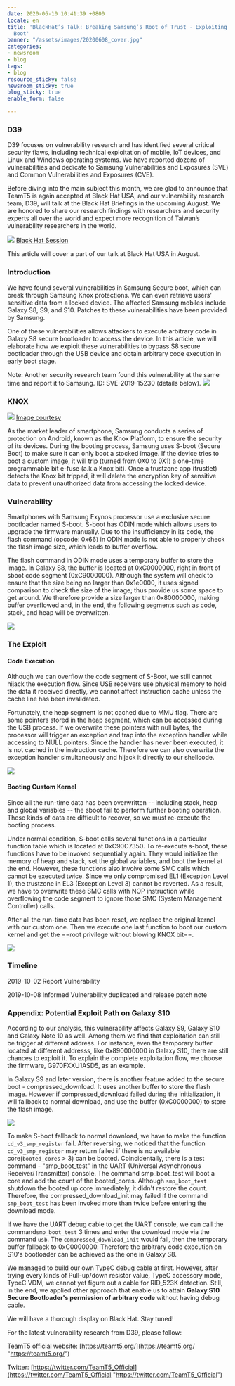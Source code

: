 ```yaml
---
date: 2020-06-10 10:41:39 +0800
locale: en
title: 'BlackHat’s Talk: Breaking Samsung’s Root of Trust - Exploiting Samsung Secure
  Boot'
banner: "/assets/images/20200608_cover.jpg"
categories:
- newsroom
- blog
tags:
- blog
resource_sticky: false
newsroom_sticky: true
blog_sticky: true
enable_form: false

---
```

### D39

D39 focuses on vulnerability research and has identified several critical security flaws, including technical exploitation of mobile, IoT devices, and Linux and Windows operating systems. We have reported dozens of vulnerabilities and dedicate to Samsung Vulnerabilities and Exposures (SVE) and Common Vulnerabilities and Exposures (CVE).

Before diving into the main subject this month, we are glad to announce that TeamT5 is again accepted at Black Hat USA, and our vulnerability research team, D39, will talk at the Black Hat Briefings in the upcoming August. We are honored to share our research findings with researchers and security experts all over the world and expect more recognition of Taiwan’s vulnerability researchers in the world.

![](/assets/images/d39_6-1.png)
[Black Hat Session](https://www.blackhat.com/us-20/briefings/schedule/index.html#breaking-samsungs-root-of-trust-exploiting-samsung-s-secure-boot-20290)

This article will cover a part of our talk at Black Hat USA in August.

### Introduction

We have found several vulnerabilities in Samsung Secure boot, which can break through Samsung Knox protections. We can even retrieve users’ sensitive data from a locked device. The affected Samsung mobiles include Galaxy S8, S9, and S10. Patches to these vulnerabilities have been provided by Samsung.

One of these vulnerabilities allows attackers to execute arbitrary code in Galaxy S8 secure bootloader to access the device. In this article, we will elaborate how we exploit these vulnerabilities to bypass S8 secure bootloader through the USB device and obtain arbitrary code execution in early boot stage.

Note: Another security research team found this vulnerability at the same time and report it to Samsung.
ID: SVE-2019-15230 (details below).
![](/assets/images/sve-2019.png)

### KNOX

![](/assets/images/d39_6-2.png)
[Image courtesy](https://docs.samsungknox.com/whitepapers/knox-platform/hardware-backed-root-of-trust.htm)

As the market leader of smartphone, Samsung conducts a series of protection on Android, known as the Knox Platform, to ensure the security of its devices. During the booting process, Samsung uses S-boot (Secure Boot) to make sure it can only boot a stocked image. If the device tries to boot a custom image, it will trip (turned from 0X0 to 0X1) a one-time programmable bit e-fuse (a.k.a Knox bit). Once a trustzone app (trustlet) detects the Knox bit tripped, it will delete the encryption key of sensitive data to prevent unauthorized data from accessing the locked device.

### Vulnerability

Smartphones with Samsung Exynos processor use a exclusive secure bootloader named S-boot. S-boot has ODIN mode which allows users to upgrade the firmware manually. Due to the insufficiency in its code, the flash command (opcode: 0x66) in ODIN mode is not able to properly check the flash image size, which leads to buffer overflow.

The flash command in ODIN mode uses a temporary buffer to store the image. In Galaxy S8, the buffer is located at 0xC0000000, right in front of sboot code segment (0xC9000000). Although the system will check to ensure that the size being no larger than 0x1e0000, it uses signed comparison to check the size of the image; thus provide us some space to get around. We therefore provide a size larger than 0x80000000, making buffer overflowed and, in the end, the following segments such as code, stack, and heap will be overwritten.

![](/assets/images/d39_6-3.png)

### The Exploit

#### Code Execution

Although we can overflow the code segment of S-Boot, we still cannot hijack the execution flow. Since USB receivers use physical memory to hold the data it received directly, we cannot affect instruction cache unless the cache line has been invalidated.

Fortunately, the heap segment is not cached due to MMU flag. There are some pointers stored in the heap segment, which can be accessed during the USB process. If we overwrite these pointers with null bytes, the processor will trigger an exception and trap into the exception handler while accessing to NULL pointers. Since the handler has never been executed, it is not cached in the instruction cache. Therefore we can also overwrite the exception handler simultaneously and hijack it directly to our shellcode.

![](/assets/images/d39_6-4.png)

#### Booting Custom Kernel

Since all the run-time data has been overwritten -- including stack, heap and global variables -- the sboot fail to perform further booting operation. These kinds of data are difficult to recover, so we must re-execute the booting process.

Under normal condition, S-boot calls several functions in a particular function table which is located at 0xC90C7350. To re-execute s-boot, these functions have to be invoked sequentially again. They would initialize the memory of heap and stack, set the global variables, and boot the kernel at the end. However, these functions also involve some SMC calls which cannot be executed twice. Since we only compromised EL1 (Exception Level 1), the trustzone in EL3 (Exception Level 3) cannot be reverted. As a result, we have to overwrite these SMC calls with NOP instruction while overflowing the code segment to ignore those SMC (System Management Controller) calls.

After all the run-time data has been reset, we replace the original kernel with our custom one. Then we execute one last function to boot our custom kernel and get the ==root privilege without blowing KNOX bit==.

![](/assets/images/d39_6-5.png)

### Timeline

2019-10-02 Report Vulnerability

2019-10-08 Informed Vulnerability duplicated and release patch note

### Appendix: Potential Exploit Path on Galaxy S10

According to our analysis, this vulnerability affects Galaxy S9, Galaxy S10 and Galaxy Note 10 as well. Among them we find that exploitation can still be trigger at different address. For instance, even the temporary buffer located at different addresss, like 0x890000000 in Galaxy S10, there are still chances to exploit it. To explain the complete exploitation flow, we choose the firmware, G970FXXU1ASD5, as an example.

In Galaxy S9 and later version, there is another feature added to the secure boot - compressed_download. It uses another buffer to store the flash image. However if compressed_download failed during the initialization, it will fallback to normal download, and use the buffer (0xC0000000) to store the flash image.

![](/assets/images/d39_6-6.png)

To make S-boot fallback to normal download, we have to make the function `cd_v3_smp_register` fail. After reversing, we noticed that the function `cd_v3_smp_register` may return failed if there is no available core(`booted_cores` > 3) can be booted. Coincidentally, there is a test command - "smp_boot_test" in the UART (Universal Asynchronous Receiver/Transmitter) console. The command smp_boot_test will boot a core and add the count of the booted_cores. Although `smp_boot_test` shutdown the booted up core immediately, it didn't restore the count. Therefore, the compressed_download_init may failed if the command `smp_boot_test` has been invoked more than twice before entering the download mode.

If we have the UART debug cable to get the UART console, we can call the command`smp_boot_test` 3 times and enter the download mode via the command `usb`. The `compressed_download_init` would fail, then the temporary buffer fallback to 0xC0000000. Therefore the arbitrary code execution on S10's bootloader can be achieved as the one in Galaxy S8.

We managed to build our own TypeC debug cable at first. However, after trying every kinds of Pull-up/down resistor value, TypeC accessory mode, TypeC VDM, we cannot yet figure out a cable for RID_523K detection. Still, in the end, we applied other approach that enable us to attain **Galaxy S10 Secure Bootloader's permission of arbitrary code** without having debug cable.

We will have a thorough display on Black Hat. Stay tuned!

For the latest vulnerability research from D39, please follow:

TeamT5 official website: [https://teamt5.org/](https://teamt5.org/ "https://teamt5.org/")

Twitter: [https://twitter.com/TeamT5_Official](https://twitter.com/TeamT5_Official "https://twitter.com/TeamT5_Official")